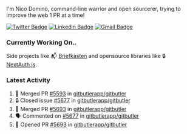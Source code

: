 
I'm Nico Domino, command-line warrior and open sourcerer, trying to improve the web 1 PR at a time!

[![Twitter Badge](https://img.shields.io/badge/-@ndom91-1ca0f1?style=flat-square&labelColor=1ca0f1&logo=twitter&logoColor=white&link=https://twitter.com/ndom91)](https://twitter.com/ndom91) [![Linkedin Badge](https://img.shields.io/badge/-ndom91-blue?style=flat-square&logo=Linkedin&logoColor=white&link=https://www.linkedin.com/in/ndom91/)](https://www.linkedin.com/in/ndom91/) [![Gmail Badge](https://img.shields.io/badge/-yo@ndo.dev-c14438?style=flat-square&logo=mail.ru&logoColor=white&link=mailto:yo@ndo.dev)](mailto:yo@ndo.dev)

### Currently Working On..

Side projects like 📬 [Briefkasten](https://briefkastenhq.com) and opensource libraries like 🔒 [NextAuth.js](https://github.com/nextauthjs/next-auth).

<!--START_SECTION_PROFILE_VIEWS:readme-info-->
<!--END_SECTION_PROFILE_VIEWS:readme-info-->

<!--START_SECTION_DAILY_COMMIT:readme-info-->
<!--END_SECTION_DAILY_COMMIT:readme-info-->

<!--START_SECTION_WEEKLY_COMMIT:readme-info-->
<!--END_SECTION_WEEKLY_COMMIT:readme-info-->

### Latest Activity

<!--START_SECTION:activity-->
1. 🎉 Merged PR [#5593](https://github.com/gitbutlerapp/gitbutler/pull/5593) in [gitbutlerapp/gitbutler](https://github.com/gitbutlerapp/gitbutler)
2. 🔒 Closed issue [#5677](https://github.com/gitbutlerapp/gitbutler/issues/5677) in [gitbutlerapp/gitbutler](https://github.com/gitbutlerapp/gitbutler)
3. 🎉 Merged PR [#5693](https://github.com/gitbutlerapp/gitbutler/pull/5693) in [gitbutlerapp/gitbutler](https://github.com/gitbutlerapp/gitbutler)
4. 🗣 Commented on [#5677](https://github.com/gitbutlerapp/gitbutler/issues/5677#issuecomment-2503480903) in [gitbutlerapp/gitbutler](https://github.com/gitbutlerapp/gitbutler)
5. 💪 Opened PR [#5693](https://github.com/gitbutlerapp/gitbutler/pull/5693) in [gitbutlerapp/gitbutler](https://github.com/gitbutlerapp/gitbutler)
<!--END_SECTION:activity-->
